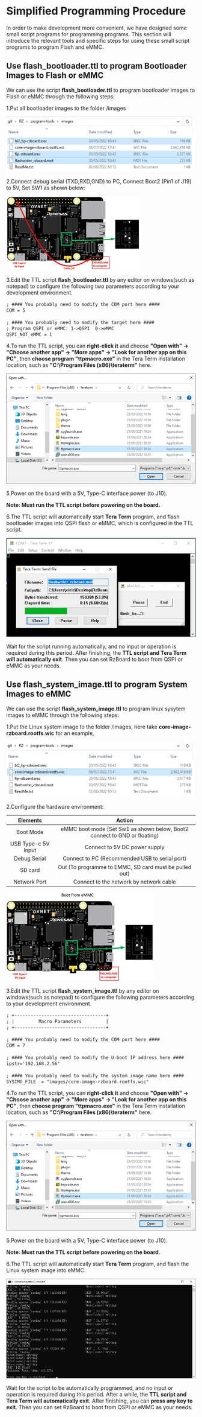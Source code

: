 # Simplified Programming Procedure

In order to make development more convenient, we have designed some small script programs for programming programs. This section will introduce the relevant tools and specific steps for using these small script programs to program Flash and eMMC.

## Use flash_bootloader.ttl to program Bootloader Images to Flash or eMMC

We can use the script **flash_bootloader.ttl** to program bootloader images to Flash or eMMC  through the following steps:

1.Put all bootloader images to the folder /images

![](pics/image-imagefolder0.png)

2.Connect debug serial (TXD,RXD,GND) to PC, Connect Boot2 (Pin1 of J19) to 5V, Set SW1 as shown below:

![](pics/image-SCIFmode.png)

3.Edit the TTL script **flash_bootloader.ttl** by any editor on windows(such as notepad) to configure the following two parameters according to your development environment.

```
; #### You probably need to modify the COM port here ####
COM = 5

; #### You probably need to modify the target here ####
; Program QSPI or eMMC: 1->QSPI  0->eMMC
QSPI_NOT_eMMC = 1
```

4.To run the TTL script, you can **right-click it** and choose **"Open with" -> "Choose another app" -> "More apps" -> "Look for another app on this PC"**, then **choose program "ttpmacro.exe"** in the Tera Term installation location, such as **"C:\Program Files (x86)\teraterm"** here.

![](pics/image-openteraterm.png)

5.Power on the board with a 5V, Type-C interface power (to J10).

**Note: Must run the TTL script before powering on the board.**

6.The TTL script will automatically start **Tera Term** program, and flash bootloader images into QSPI flash or eMMC, which is configured in the TTL script.

![](pics/ttl_lauch.png)

Wait for the script running automatically, and no input or operation is required during this period. After finishing, the **TTL script and Tera Term will automatically exit**. Then you can set RzBoard to boot from QSPI or eMMC as your needs.



## Use flash_system_image.ttl to program System Images to eMMC

We can use the script **flash_system_image.ttl** to program linux sysytem images to eMMC  through the following steps:

1.Put the Linux system image to the folder /images, here take **core-image-rzboard.rootfs.wic** for an example,

![](pics/image-imagefolder.png)

2.Configure the hardware environment: 

|      Elements       |                            Action                            |
| :-----------------: | :----------------------------------------------------------: |
|      Boot Mode      | eMMC boot mode (Set Sw1 as shown below, Boot2 connect to GND or floating) |
| USB Type-c 5V Input |                Connect to 5V DC power supply                 |
|    Debug Serial     |        Connect to PC (Recommended USB to serial port)        |
|       SD card       |    Out (To programme to EMMC, SD card must be pulled out)    |
|    Network Port     |           Connect to the network by network cable            |

![](pics/image-bootfromeMMC.png)

3.Edit the TTL script **flash_system_image.ttl**  by any editor on windows(such as notepad) to configure the following parameters according to your development environment.

```
; +----------------------------------+
; |         Macro Parameters         |
; +----------------------------------+

; #### You probably need to modify the COM port here ####
COM = 7

; #### You probably need to modify the U-boot IP address here ####
ipstr='192.168.2.56'

; #### You probably need to modify the system image name here ####
SYSIMG_FILE  = "images/core-image-rzboard.rootfs.wic"
```



4.To run the TTL script, you can **right-click it** and choose **"Open with" -> "Choose another app" -> "More apps" -> "Look for another app on this PC"**, then **choose program "ttpmacro.exe"** in the Tera Term installation location, such as **"C:\Program Files (x86)\teraterm"** here.

![](pics/image-openteraterm.png)

5.Power on the board with a 5V, Type-C interface power (to J10).

**Note: Must run the TTL script before powering on the board.**

6.The TTL script will automatically start **Tera Term** program, and flash the Linux system image into eMMC.

![](pics/image-finished.png)

Wait for the script to be automatically programmed, and no input or operation is required during this period. After a while, the **TTL script and Tera Term  will automatically exit**. After finishing, you can **press any key to exit**. Then you can set RzBoard to boot from QSPI or eMMC as your needs.



